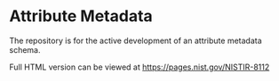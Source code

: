 
# Attribute Metadata

The repository is for the active development of an attribute metadata schema. 

Full HTML version can be viewed at https://pages.nist.gov/NISTIR-8112

